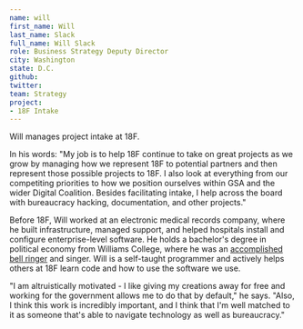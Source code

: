 ```yaml
---
name: will
first_name: Will
last_name: Slack
full_name: Will Slack
role: Business Strategy Deputy Director
city: Washington
state: D.C.
github:
twitter:
team: Strategy
project:
- 18F Intake
---
```


Will manages project intake at 18F. 

In his words: "My job is to help 18F continue to take on great projects as we grow by managing how we represent 18F to potential partners and then represent those possible projects to 18F. I also look at everything from our competiting priorities to how we position ourselves within GSA and the wider Digital Coalition. Besides facilitating intake, I help across the board with bureaucracy hacking, documentation, and other projects."

Before 18F, Will worked at an electronic medical records company, where he built infrastructure, managed support, and helped hospitals install and configure enterprise-level software. He holds a bachelor's degree in political economy from Williams College, where he was an [accomplished bell ringer](https://www.youtube.com/watch?v=7Lh9IwmifXs) and singer. Will is a self-taught programmer and actively helps others at 18F learn code and how to use the software we use.

"I am altruistically motivated - I like giving my creations away for free and working for the government allows me to do that by default," he says. "Also, I think this work is incredibly important, and I think that I'm well matched to it as someone that's able to navigate technology as well as bureaucracy."
